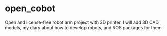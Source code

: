 # open_cobot
Open and license-free robot arm project with 3D printer. I will add 3D CAD models, my diary about how to develop robots, and ROS packages for them
